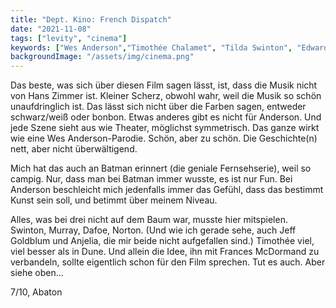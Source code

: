 ```yaml
---
title: "Dept. Kino: French Dispatch"
date: "2021-11-08"
tags: ["levity", "cinema"]
keywords: ["Wes Anderson","Timothée Chalamet", "Tilda Swinton", "Edward Norton", "Bill Murray", "Léa Seydoux","Hans Zimmer","Frances McDormand","Batman"]
backgroundImage: "/assets/img/cinema.png"
---
```


<!-- Excerpt Start -->
Das beste, was sich über diesen Film sagen lässt, ist, dass die Musik nicht von Hans Zimmer ist. <!-- Excerpt End -->Kleiner Scherz, obwohl wahr, weil die Musik so schön unaufdringlich ist. Das lässt sich nicht über die Farben sagen, entweder schwarz/weiß oder bonbon. Etwas anderes gibt es nicht für Anderson. Und jede Szene sieht aus wie Theater, möglichst symmetrisch. Das ganze wirkt wie eine Wes Anderson-Parodie. Schön, aber zu schön. Die Geschichte(n) nett, aber nicht überwältigend.

Mich hat das auch an Batman erinnert (die geniale Fernsehserie), weil so campig. Nur, dass man bei Batman immer wusste, es ist nur Fun. Bei Anderson beschleicht mich jedenfalls immer das Gefühl, dass das bestimmt Kunst sein soll, und betimmt über meinem Niveau.

Alles, was bei drei nicht auf dem Baum war, musste hier mitspielen. Swinton, Murray, Dafoe, Norton. (Und wie ich gerade sehe, auch Jeff Goldblum und Anjelia, die mir beide nicht aufgefallen sind.) Timothée viel, viel besser als in Dune. Und allein die Idee, ihn mit Frances McDormand zu verbandeln, sollte eigentlich schon für den Film sprechen. Tut es auch. Aber siehe oben...

7/10, Abaton